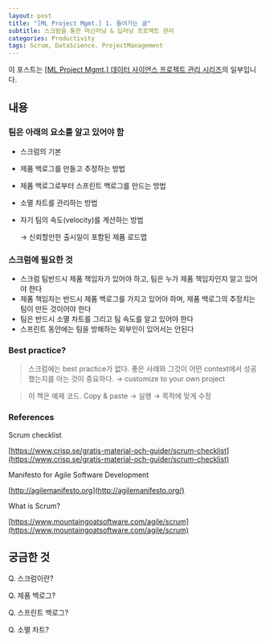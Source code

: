 ```yaml
---
layout: post
title: "[ML Project Mgmt.] 1. 들어가는 글"
subtitle: 스크럼을 통한 머신러닝 & 딥러닝 프로젝트 관리
categories: Productivity
tags: Scrum, DataScience, ProjectManagement
---
```


이 포스트는 [[ML Project Mgmt.] 데이터 사이언스 프로젝트 관리 시리즈](https://hyeon95y.github.io/productivity/2020/12/16/scrum-in-ml-project.html)의 일부입니다.





## 내용

### 팀은 아래의 요소를 알고 있어야 함

- 스크럼의 기본
- 제품 백로그를 만들고 추정하는 방법
- 제품 백로그로부터 스프린트 백로그를 만드는 방법
- 소멸 차트를 관리하는 방법
- 자기 팀의 속도(velocity)를 계산하는 방법

     → 신뢰할만한 출시일이 포함된 제품 로드맵

### 스크럼에 필요한 것

- 스크럼 팀반드시 제품 책임자가 있어야 하고, 팀은 누가 제품 책임자인지 알고 있어야 한다
- 제품 책임자는 반드시 제품 백로그를 가지고 있어야 하며, 제품 백로그의 추정치는 팀이 만든 것이어야 한다
- 팀은 반드시 소멸 차트를 그리고 팀 속도를 알고 있어야 한다
- 스프린트 동안에는 팀을 방해하는 외부인이 있어서는 안된다

### Best practice?

> 스크럼에는 best practice가 없다. 좋은 사례와 그것이 어떤 context에서 성공했는지를 아는 것이 중요하다. → customize to your own project

> 이 책은 예제 코드. Copy & paste → 실행 → 목적에 맞게 수정

### References

Scrum checklist

[https://www.crisp.se/gratis-material-och-guider/scrum-checklist](https://www.crisp.se/gratis-material-och-guider/scrum-checklist)

Manifesto for Agile Software Development

[http://agilemanifesto.org](http://agilemanifesto.org/)

What is Scrum?

[https://www.mountaingoatsoftware.com/agile/scrum](https://www.mountaingoatsoftware.com/agile/scrum)

## 궁금한 것

Q. 스크럼이란?

Q. 제품 백로그?

Q. 스프린트 백로그?

Q. 소멸 차트?
